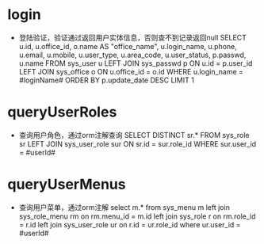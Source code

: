 login
===
* 登陆验证，验证通过返回用户实体信息，否则查不到记录返回null
SELECT u.id,
	u.office_id,
	o.name AS "office_name",
	u.login_name,
	u.phone,
	u.email,
	u.mobile,
	u.user_type,
	u.area_code,
	u.user_status,
	p.passwd,
	u.name
 FROM sys_user u LEFT JOIN sys_passwd p ON u.id = p.user_id LEFT JOIN sys_office o ON u.office_id = o.id 
WHERE u.login_name = #loginName# ORDER BY p.update_date DESC LIMIT 1
 
queryUserRoles
===
* 查询用户角色，通过orm注解查询
SELECT DISTINCT 
  sr.* 
FROM
  sys_role sr 
  LEFT JOIN sys_user_role sur 
    ON sr.id = sur.role_id 
WHERE sur.user_id = #userId#
   
queryUserMenus
===
* 查询用户菜单，通过orm注解
select 
  m.* 
from
  sys_menu m 
  left join sys_role_menu rm 
    on rm.menu_id = m.id 
  left join sys_role r 
    on rm.role_id = r.id 
  left join sys_user_role ur 
    on r.id = ur.role_id 
where ur.user_id = #userId#